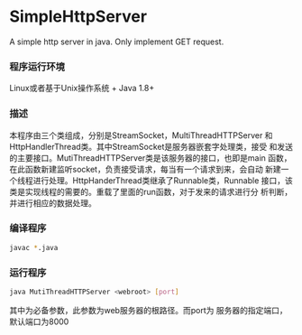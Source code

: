 # SimpleHttpServer
A simple http server in java. Only implement GET request.

### 程序运行环境
Linux或者基于Unix操作系统 + Java 1.8+
### 描述
本程序由三个类组成，分别是StreamSocket，MultiThreadHTTPServer
和HttpHandlerThread类。其中StreamSocket是服务器嵌套字处理类，接受
和发送的主要接口。MutiThreadHTTPServer类是该服务器的接口，也即是main
函数，在此函数新建监听socket，负责接受请求，每当有一个请求到来，会自动
新建一个线程进行处理。HttpHanderThread类继承了Runnable类，Runnable
接口，该类是实现线程的需要的。重载了里面的run函数，对于发来的请求进行分
析判断，并进行相应的数据处理。
### 编译程序
```bash
javac *.java
```
### 运行程序
```bash
java MutiThreadHTTPServer <webroot> [port]

```
其中<webroot>为必备参数，此参数为web服务器的根路径。而port为
服务器的指定端口，默认端口为8000